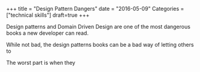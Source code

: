 +++
title = "Design Pattern Dangers"
date = "2016-05-09"
Categories = ["technical skills"]
draft=true
+++

Design patterns and Domain Driven Design are one of the most dangerous books a
new developer can read.

While not bad, the design patterns books can be a bad way of letting others to

The worst part is when they 
